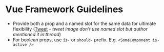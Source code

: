 # Vue Framework Guidelines

- Provide both a prop and a named slot for the same data for ultimate flexibility ([Tweet](https://twitter.com/danielkelly_io/status/1742564440287957489) - _tweet image don't use named slot but author mentioned it in thread_)
- For boolean props, use `is-` or `should-` prefix. E.g. `<SomeComponent is-active />`

